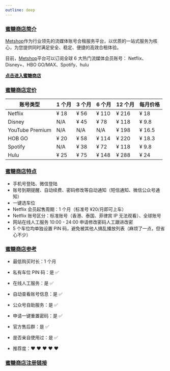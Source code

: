 ```yaml
---
outline: deep
---
```


### [蜜糖商店简介](https://metshop.vip?referrerUserNo=MTU51076)

[Metshop](https://metshop.vip?referrerUserNo=MTU51076)作为行业领先的流媒体账号合租服务平台，以优质的一站式服务为核心，为您提供同时满足安全、稳定、便捷的高效合租体验。

目前，[Metshop](https://metshop.vip?referrerUserNo=MTU51076)平台可以订阅全球 6 大热门流媒体会员账号：
Netflix、Disney+、HBO GO/MAX、Spotify、hulu

[**点击进入蜜糖商店**](https://metshop.vip?referrerUserNo=MTU51076)



### [蜜糖商店定价](https://metshop.vip?referrerUserNo=MTU51076)

| 账号类型        | 1 个月 | 3 个月 | 6 个月 | 12 个月 | 每月价格 |
| --------------- | ------ | ------ | ------ | ------- | -------- |
| Netflix         | ¥ 18   | ¥ 56   | ¥ 110  | ¥ 216   | ¥ 18     |
| Disney          | N/A    | ¥ 45   | ¥ 78   | ¥ 118   | ¥ 9.8    |
| YouTube Premium | N/A    | N/A    | N/A    | ¥ 198   | ¥ 16.5   |
| HOB GO          | ¥ 20   | ¥ 58   | ¥ 114  | ¥ 220   | ¥ 18.3   |
| Spotify         | N/A    | ¥ 38   | ¥ 72   | ¥ 118   | ¥ 9.8    |
| Hulu            | ¥ 25   | ¥ 75   | ¥ 148  | ¥ 288   | ¥ 24     |

### [蜜糖商店特点](https://metshop.vip?referrerUserNo=MTU51076)
- 手机号登陆、微信登陆
- 账号到期提醒、自动续费、密码修改等自动通知（短信通知、微信公众号通知）
- 一键选车位
- Netflix 会员起售周期：1 个月（标准号 ¥20/月即可上车）
- Netflix 账号区分：标准账号（香港、泰国、菲律宾 IP 无法观看）、全球账号
- 网站在线人工服务
  10:00 - 24:00 申请修改密码人工跟进改密
- 5 个车位均单独设置 PIN 码，避免被其他人搞乱播放列表（麻烦了一点，但省心不少）

### [蜜糖商店参考](https://metshop.vip?referrerUserNo=MTU51076)

- 最低购买时长：1 个月

- 私有车位 PIN 码：是 ✅

- 在线人工服务：是 ✅

- 自动查看账号信息：是 ✅

- 公众号自助服务：是 ✅

- 申请一键重置密码：是 ✅

- 官方售后群：是 ✅

- 是否亲自使用过：是 ✅

- 推荐度：❤ ❤ ❤ ❤ ❤


### [蜜糖商店注册链接](https://metshop.vip?referrerUserNo=MTU51076)